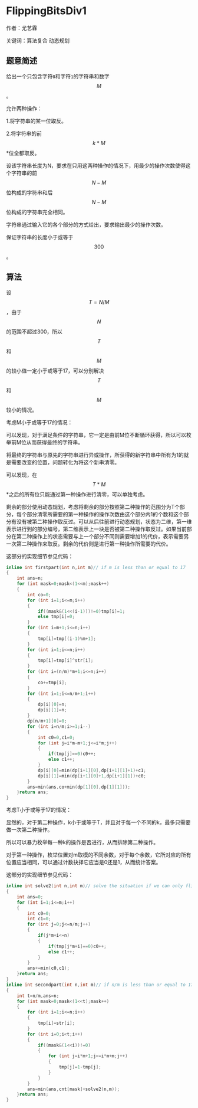 # FlippingBitsDiv1
作者：尤艺霖

关键词：算法复合 动态规划
## 题意简述
给出一个只包含字符`0`和字符`1`的字符串和数字 $$M$$。

允许两种操作：

1.将字符串的某一位取反。

2.将字符串的前 $$k*M$$ *位全都取反。

设该字符串长度为N，要求在只用这两种操作的情况下，用最少的操作次数使得这个字符串的前 $$N-M$$ 位构成的字符串和后$$N-M$$ 位构成的字符串完全相同。

字符串通过输入它的各个部分的方式给出，要求输出最少的操作次数。

保证字符串的长度小于或等于 $$300$$。
## 算法
设 $$T=N/M$$ ，由于$$N$$的范围不超过300，所以$$T$$和$$M$$的较小值一定小于或等于17，可以分别解决$$T$$和$$M$$较小的情况。

考虑M小于或等于17的情况：

可以发现，对于满足条件的字符串，它一定是由前M位不断循环获得，所以可以枚举前M位从而获得最终的字符串。

将最终的字符串与原先的字符串进行异或操作，所获得的新字符串中所有为1的就是需要改变的位置，问题转化为将这个新串清零。

可以发现，在 $$T*M$$ *之后的所有位只能通过第一种操作进行清零，可以单独考虑。

剩余的部分使用动态规划，考虑将剩余的部分按照第二种操作的范围分为T个部分，每个部分清零所需要的第一种操作的操作次数由这个部分内1的个数和这个部分有没有被第二种操作取反过。可以从后往前进行动态规划，状态为二维，第一维表示进行到的部分编号，第二维表示上一块是否被第二种操作取反过。如果当前部分在第二种操作上的状态需要与上一个部分不同则需要增加1的代价，表示需要另一次第二种操作来取反。剩余的代价则是进行第一种操作所需要的代价。

这部分的实现细节参见代码：

```C++
inline int firstpart(int n,int m)// if m is less than or equal to 17
{
	int ans=n;
	for (int mask=0;mask<(1<<m);mask++)
	{
		int co=0;
		for (int i=1;i<=m;i++)
		{
			if((mask&(1<<(i-1)))!=0)tmp[i]=1;
			else tmp[i]=0;
		}
		for (int i=m+1;i<=n;i++)
		{
			tmp[i]=tmp[(i-1)%m+1];
		}
		for (int i=1;i<=n;i++)
		{
			tmp[i]=tmp[i]^str[i];
		}
		for (int i=(n/m)*m+1;i<=n;i++)
		{
			co+=tmp[i];
		}
		for (int i=1;i<=n/m+1;i++)
		{
			dp[i][0]=n;
			dp[i][1]=n;
		}
		dp[n/m+1][0]=0;
		for (int i=n/m;i>=1;i--)
		{
			int c0=0,c1=0;
			for (int j=i*m-m+1;j<=i*m;j++)
			{
				if(tmp[j]==0)c0++;
				else c1++;
			}
			dp[i][0]=min(dp[i+1][0],dp[i+1][1]+1)+c1;
			dp[i][1]=min(dp[i+1][0]+1,dp[i+1][1])+c0;
		}
		ans=min(ans,co+min(dp[1][0],dp[1][1]));
	}return ans;
}
```

考虑T小于或等于17的情况：

显然的，对于第二种操作，k小于或等于T，并且对于每一个不同的k，最多只需要做一次第二种操作。

所以可以暴力枚举每一种k的操作是否进行，从而排除第二种操作。

对于第一种操作，枚举位置对m取模的不同余数，对于每个余数，它所对应的所有位置应当相同，可以通过计数抉择它应当是0还是1，从而统计答案。

这部分的实现细节参见代码：

```C++
inline int solve2(int n,int m)// solve the situation if we can only flip one bit
{
	int ans=0;
	for (int i=1;i<=m;i++)
	{
		int c0=0;
		int c1=0;
		for (int j=0;j<=n/m;j++)
		{
			if(j*m+i<=n)
			{
				if(tmp[j*m+i]==0)c0++;
				else c1++;
			}
		}
		ans+=min(c0,c1);
	}return ans;
}
inline int secondpart(int n,int m)// if n/m is less than or equal to 17
{
	int t=n/m,ans=n;
	for (int mask=0;mask<(1<<t);mask++)
	{
		for (int i=1;i<=n;i++)
		{
			tmp[i]=str[i];
		}
		for (int i=0;i<t;i++)
		{
			if((mask&(1<<i))!=0)
			{
				for (int j=i*m+1;j<=i*m+m;j++)
				{
					tmp[j]=1-tmp[j];
				}
			}
		}
		ans=min(ans,cnt[mask]+solve2(n,m));
	}return ans;
}
```